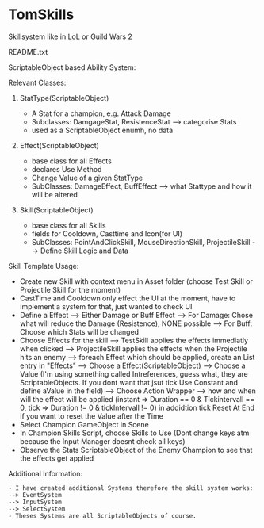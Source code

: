 # TomSkills
Skillsystem like in LoL or Guild Wars 2


README.txt

ScriptableObject based Ability System:

Relevant Classes:

1. StatType(ScriptableObject)
	- A Stat for a champion, e.g. Attack Damage
	- Subclasses: DamgageStat, ResistenceStat --> categorise Stats
	- used as a ScriptableObject enumh, no data

2. Effect(ScriptableObject)
	- base class for all Effects
	- declares Use Method
	- Change Value of a given StatType
	- SubClasses: DamageEffect, BuffEffect --> what Stattype and how it will be altered

3. Skill(ScriptableObject)
	- base class for all Skills
	- fields for Cooldown, Casttime and Icon(for UI)
	- SubClasses: PointAndClickSkill, MouseDirectionSkill, ProjectileSkill --> Define Skill Logic and Data


Skill Template Usage:
  - Create new Skill with context menu in Asset folder (choose Test Skill or Projectile Skill for the moment)
  - CastTime and Cooldown only effect the UI at the moment, have to implement a system for that, just wanted to check UI
  - Define a Effect
	--> Either Damage or Buff Effect
	--> For Damage: Chose what will reduce the Damage (Resistence), NONE possible
	--> For Buff: Choose which Stats will be changed
  - Choose Effects for the skill
	--> TestSkill applies the effects immediatly when clicked
	--> ProjectileSkill applies the effects when the Projectile hits an enemy
	--> foreach Effect which should be applied, create an List entry in "Effects"
	--> Choose a Effect(ScriptableObject)
	--> Choose a Value (I'm using something called Intreferences, guess what, they are ScriptableObjects. If you dont want that jsut tick Use Constant and define aValue in the field)
	--> Choose Action Wrapper --> how and when will the effect will be applied (instant => Duration == 0 & Tickintervall == 0, tick => Duration != 0 & tickIntervall != 0) in addidtion tick Reset At End if you want to reset the Value after the Time
  - Select Champion GameObject in Scene
  - In Champion Skills Script, choose Skills to Use (Dont change keys atm because the Input Manager doesnt check all keys)
  - Observe the Stats ScriptableObject of the Enemy Champion to see that the effects get applied

Additional Information:

	- I have created additional Systems therefore the skill system works:
	--> EventSystem
	--> InputSystem
	--> SelectSystem
	- Theses Systems are all ScriptableObjects of course. 


